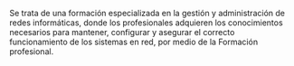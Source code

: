 Se trata de una formación especializada en la gestión y administración de redes informáticas, donde los profesionales adquieren los conocimientos necesarios para mantener, configurar y asegurar el correcto funcionamiento de los sistemas en red, por medio de la Formación profesional.
